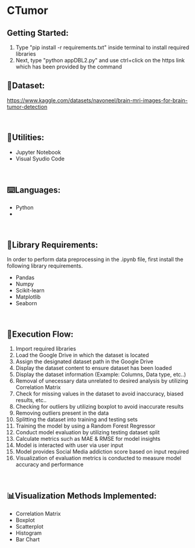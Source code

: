 # CTumor



## Getting Started:
1. Type "pip install -r requirements.txt" inside terminal to install required libraries
2. Next, type "python appDBL2.py" and use ctrl+click on the https link which has been provided by the command

## 📑Dataset:
https://www.kaggle.com/datasets/navoneel/brain-mri-images-for-brain-tumor-detection

<br/>

## 🔧Utilities: 
- Jupyter Notebook
- Visual Syudio Code

<br/>

## ⌨️Languages:
- Python
- 
  
<br/>

## 📖Library Requirements:
In order to perform data preprocessing in the .ipynb file, first install the following library requirements.
- Pandas
- Numpy
- Scikit-learn
- Matplotlib
- Seaborn

<br/>

## 🔎Execution Flow:
1. Import required libraries
2. Load the Google Drive in which the dataset is located
3. Assign the designated dataset path in the Google Drive
4. Display the dataset content to ensure dataset has been loaded
5. Display the dataset information (Example: Columns, Data type, etc..)
6. Removal of unecessary data unrelated to desired analysis by utilizing Correlation Matrix
7. Check for missing values in the dataset to avoid inaccuracy, biased results, etc..
8. Checking for outliers by utilizing boxplot to avoid inaccurate results
9. Removing outliers present in the data
10. Splitting the dataset into training and testing sets
11. Training the model by using a Random Forest Regressor
12. Conduct model evaluation by utilizing testing dataset split
13. Calculate metrics such as MAE & RMSE for model insights
14. Model is interacted with user via user input
15. Model provides Social Media addiction score based on input required
16. Visualization of evaluation metrics is conducted to measure model accuracy and performance

<br/>

## 📊Visualization Methods Implemented:
- Correlation Matrix 
- Boxplot
- Scatterplot
- Histogram
- Bar Chart
